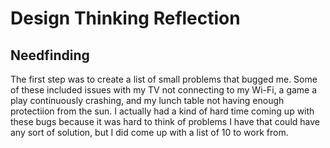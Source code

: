 # Design Thinking Reflection

## Needfinding

The first step was to create a list of small problems that bugged me. Some of these included issues with my TV not connecting to my Wi-Fi, a game a play continuously crashing, and my lunch table not having enough protectiion from the sun. I actually had a kind of hard time coming up with these bugs because it was hard to think of problems I have that could have any sort of solution, but I did come up with a list of 10 to work from.